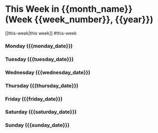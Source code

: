 # This Week in {{month_name}} (Week {{week_number}}, {{year}})

[[this-week|this week]]
#this-week 

### Monday ({{monday_date}})
### Tuesday ({{tuesday_date}})
### Wednesday ({{wednesday_date}})
### Thursday ({{thursday_date}})
### Friday ({{friday_date}})
### Saturday ({{saturday_date}})
### Sunday ({{sunday_date}})
